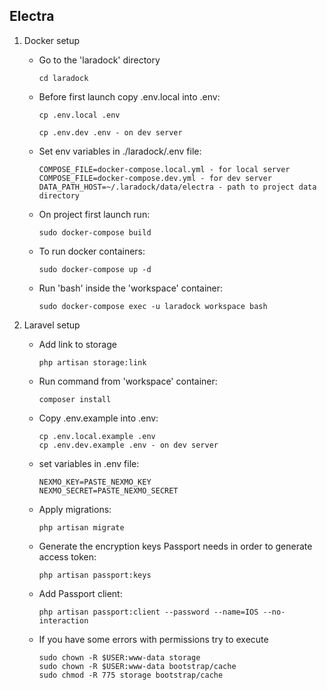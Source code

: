 ## Electra

1. Docker setup
    * Go to the 'laradock' directory
        ```
        cd laradock
        ```
        
    * Before first launch copy .env.local into .env:
        ```
        cp .env.local .env
        ```
        ```
        cp .env.dev .env - on dev server
        ```
    
    * Set env variables in ./laradock/.env file: 
        ```
        COMPOSE_FILE=docker-compose.local.yml - for local server
        COMPOSE_FILE=docker-compose.dev.yml - for dev server
        DATA_PATH_HOST=~/.laradock/data/electra - path to project data directory
        ```
    
    * On project first launch run: 
        ```
        sudo docker-compose build
        ```
    
    * To run docker containers:
        ```
        sudo docker-compose up -d
        ```
    
    * Run 'bash' inside the 'workspace' container:
        ```
        sudo docker-compose exec -u laradock workspace bash
        ```

2. Laravel setup

    *  Add link to storage
        ```
        php artisan storage:link
        ```

    * Run command from 'workspace' container:
        ```
        composer install
        ```
    
    * Copy .env.example into .env:
        ```
        cp .env.local.example .env
        cp .env.dev.example .env - on dev server
        ```
    
    * set variables in .env file:
        ```
        NEXMO_KEY=PASTE_NEXMO_KEY                                                              
        NEXMO_SECRET=PASTE_NEXMO_SECRET 
        ```
   
    * Apply migrations:
        ```
        php artisan migrate
        ```
    
    * Generate the encryption keys Passport needs in order to generate access token:
        ```
        php artisan passport:keys
        ```
    
    * Add Passport client:
        ```
        php artisan passport:client --password --name=IOS --no-interaction
        ```
   
    * If you have some errors with permissions try to execute
        ```
        sudo chown -R $USER:www-data storage
        sudo chown -R $USER:www-data bootstrap/cache
        sudo chmod -R 775 storage bootstrap/cache
       ```
